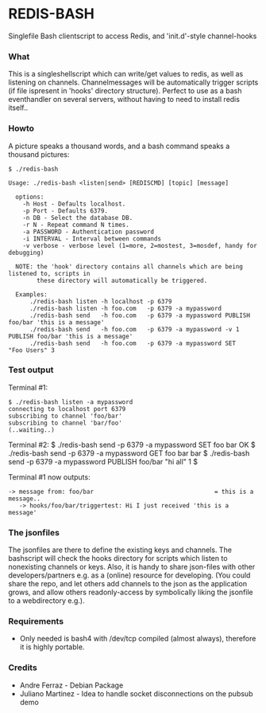 REDIS-BASH
==========
Singlefile Bash clientscript to access Redis, and 'init.d'-style channel-hooks   


### What

This is a singleshellscript which can write/get values to redis, as well as listening on channels.
Channelmessages will be automatically trigger scripts (if file ispresent in 'hooks' directory structure).
Perfect to use as a bash eventhandler on several servers, without having to need to install redis itself.. 

### Howto

A picture speaks a thousand words, and a bash command speaks a thousand pictures:

    $ ./redis-bash

    Usage: ./redis-bash <listen|send> [REDISCMD] [topic] [message]

      options:
        -h Host - Defaults localhost.
        -p Port - Defaults 6379.
        -n DB - Select the database DB.
        -r N - Repeat command N times.
        -a PASSWORD - Authentication password
        -i INTERVAL - Interval between commands
        -v verbose - verbose level (1=more, 2=mostest, 3=mosdef, handy for debugging)

      NOTE: the 'hook' directory contains all channels which are being listened to, scripts in 
            these directory will automatically be triggered.

      Examples: 
          ./redis-bash listen -h localhost -p 6379 
          ./redis-bash listen -h foo.com   -p 6379 -a mypassword           
          ./redis-bash send   -h foo.com   -p 6379 -a mypassword PUBLISH foo/bar 'this is a message'         
          ./redis-bash send   -h foo.com   -p 6379 -a mypassword -v 1 PUBLISH foo/bar 'this is a message'         
          ./redis-bash send   -h foo.com   -p 6379 -a mypassword SET     "Foo Users" 3
 
### Test output

Terminal #1:

    $ ./redis-bash listen -a mypassword
    connecting to localhost port 6379
    subscribing to channel 'foo/bar'
    subscribing to channel 'bar/foo'
    (..waiting..)

Terminal #2:
    $ ./redis-bash send -p 6379 -a mypassword SET foo bar
    OK
    $ ./redis-bash send -p 6379 -a mypassword GET foo bar
    bar
    $ ./redis-bash send -p 6379 -a mypassword PUBLISH foo/bar "hi all"
    1
    $

Terminal #1 now outputs:

    -> message from: foo/bar                                  = this is a message..
       -> hooks/foo/bar/triggertest: Hi I just received 'this is a message'

### The jsonfiles

The jsonfiles are there to define the existing keys and channels.
The bashscript will check the hooks directory for scripts which listen to nonexisting channels or keys.
Also, it is handy to share json-files with other developers/partners e.g. as a (online) resource for developing.
(You could share the repo, and let others add channels to the json as the application grows, and allow others readonly-access
by symbolically liking the jsonfile to a webdirectory e.g.).

### Requirements 

* Only needed is bash4 with /dev/tcp compiled (almost always), therefore it is highly portable.


### Credits
* Andre Ferraz - Debian Package
* Juliano Martinez - Idea to handle socket disconnections on the pubsub demo

